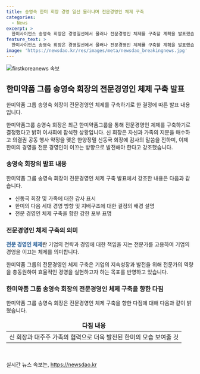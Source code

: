 ```yaml
---
title: 송영숙 한미 회장 경영 일선 물러나며 전문경영인 체제 구축
categories:
  - News
excerpt: >
  한미사이언스 송영숙 회장은 경영일선에서 물러나 전문경영인 체제를 구축할 계획을 발표했습니다. 최근 자신과 장녀 임주현 부회장의 지분을 매수하고 의결권 공동 행사 약정을 맺은 신동국 한양정밀 회장에 대한 결정을 깊이 감사했으며, 한미의 다음 세대 경영은 전문 경영인이 맡고 대주주들은 이를 지원하는 지배구조로 발전해야 한다고 밝혔습니다. 또한, 선대 회장과 신 회장이 이 방향에 대해 합의했다고 언급하며, 이번 결정을 통해 새로운 한미그룹으로의 재탄생을 기대하고 있다고 강조했습니다.
feature_text: >
  한미사이언스 송영숙 회장은 경영일선에서 물러나 전문경영인 체제를 구축할 계획을 발표했습니다. 최근 자신과 장녀 임주현 부회장의 지분을 매수하고 의결권 공동 행사 약정을 맺은 신동국 한양정밀 회장에 대한 결정을 깊이 감사했으며, 한미의 다음 세대 경영은 전문 경영인이 맡고 대주주들은 이를 지원하는 지배구조로 발전해야 한다고 밝혔습니다. 또한, 선대 회장과 신 회장이 이 방향에 대해 합의했다고 언급하며, 이번 결정을 통해 새로운 한미그룹으로의 재탄생을 기대하고 있다고 강조했습니다.
image: 'https://newsdao.kr/res/images/meta/newsdao_breakingnews.jpg'
---
```


<p><img src="https://newsdao.kr/res/images/meta/newsdao_breakingnews.jpg" alt="firstkoreanews 속보" /></p>

<h2 data-ke-size="size26">한미약품 그룹 송영숙 회장의 전문경영인 체제 구축 발표</h2>

<p>한미약품 그룹 송영숙 회장이 전문경영인 체제를 구축하기로 한 결정에 따른 발표 내용입니다.</p>

<p data-ke-size="size16">한미약품그룹 송영숙 회장은 최근 한미약품그룹을 통해 전문경영인 체제를 구축하기로 결정했다고 밝혀 이사회에 참석한 상황입니다. 신 회장은 자신과 가족의 지분을 매수하고 의결권 공동 행사 약정을 맺은 한양정밀 신동국 회장에 감사의 말씀을 전하며, 이제 한미의 경영을 전문 경영인이 이끄는 방향으로 발전해야 한다고 강조했습니다.</p>

<h3 data-ke-size="size24">송영숙 회장의 발표 내용</h3>

<p>한미약품 그룹 송영숙 회장이 전문경영인 체제 구축 발표에서 강조한 내용은 다음과 같습니다.</p>

<ul>
<li>신동국 회장 및 가족에 대한 감사 표시</li>
<li>한미의 다음 세대 경영 방향 및 지배구조에 대한 결정의 배경 설명</li>
<li>전문 경영인 체제 구축을 향한 강한 포부 표명</li>
</ul>

<h3 data-ke-size="size24">전문경영인 체제 구축의 의미</h3>

<p><b><span style="color: #1a5490;">전문 경영인 체제</span></b>란 기업의 전략과 경영에 대한 책임을 지는 전문가를 고용하여 기업의 경영을 이끄는 체제를 의미합니다.</p>

<p data-ke-size="size16">한미약품 그룹의 전문경영인 체제 구축은 기업의 지속성장과 발전을 위해 전문가의 역량을 총동원하여 효율적인 경영을 실현하고자 하는 목표를 반영하고 있습니다.</p>

<h3 data-ke-size="size24">한미약품 그룹 송영숙 회장의 전문경영인 체제 구축을 향한 다짐</h3>

<p>한미약품 그룹 송영숙 회장은 전문경영인 체제 구축을 향한 다짐에 대해 다음과 같이 밝혔습니다.</p>

<table>
<thead>
<tr>
<td style="text-align: center; height: 17px;"><b>다짐 내용</b></td>
</tr>
</thead>
<tbody>
<tr>
<td style="text-align: center; height: 17px;">신 회장과 대주주 가족의 협력으로 더욱 발전된 한미의 모습 보여줄 것</td>
</tr>
</tbody>
</table>

<p data-ke-size="size16">&nbsp;</p>
실시간 뉴스 속보는, <a href="https://newsdao.kr" rel="dofollow">https://newsdao.kr</a>


